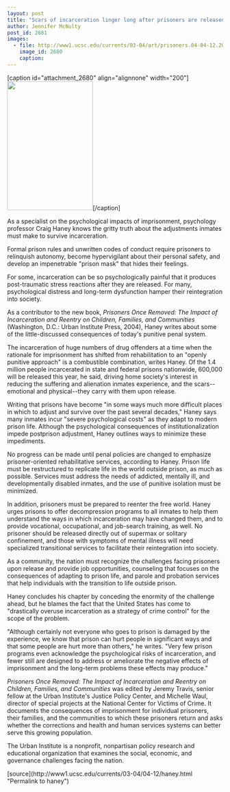 ```yaml
---
layout: post
title: "Scars of incarceration linger long after prisoners are released, author writes"
author: Jennifer McNulty
post_id: 2681
images:
  - file: http://www1.ucsc.edu/currents/03-04/art/prisoners.04-04-12.200.jpg
    image_id: 2680
    caption: 
---
```


[caption id="attachment_2680" align="alignnone" width="200"]<a href="http://localhost/mysite/wp-content/uploads/2004/04/prisoners.04-04-12.200.jpg"><img class="size-full wp-image-2680" src="http://localhost/mysite/wp-content/uploads/2004/04/prisoners.04-04-12.200.jpg" alt="" width="200" height="300" /></a>[/caption]
<p>
  As a specialist on the psychological impacts of imprisonment, psychology professor Craig Haney knows the gritty truth about the adjustments inmates must make to survive incarceration.<br>
</p>
<p>
  Formal prison rules and unwritten codes of conduct require prisoners to relinquish autonomy, become hypervigilant about their personal safety, and develop an impenetrable "prison mask" that hides their feelings.<br>
</p>
<p>
  For some, incarceration can be so psychologically painful that it produces post-traumatic stress reactions after they are released. For many, psychological distress and long-term dysfunction hamper their reintegration into society.<br>
</p>
<p>
  As a contributor to the new book, <i>Prisoners Once Removed: The Impact of Incarceration and Reentry on Children, Families, and Communities</i> (Washington, D.C.: Urban Institute Press, 2004), Haney writes about some of the little-discussed consequences of today's punitive penal system.<br>
</p>
<p>
  The incarceration of huge numbers of drug offenders at a time when the rationale for imprisonment has shifted from rehabilitation to an "openly punitive approach" is a combustible combination, writes Haney. Of the 1.4 million people incarcerated in state and federal prisons nationwide, 600,000 will be released this year, he said, driving home society's interest in reducing the suffering and alienation inmates experience, and the scars--emotional and physical--they carry with them upon release.<br>
</p>
<p>
  Writing that prisons have become "in some ways much more difficult places in which to adjust and survive over the past several decades," Haney says many inmates incur "severe psychological costs" as they adapt to modern prison life. Although the psychological consequences of institutionalization impede postprison adjustment, Haney outlines ways to minimize these impediments.<br>
</p>
<p>
  No progress can be made until penal policies are changed to emphasize prisoner-oriented rehabilitative services, according to Haney. Prison life must be restructured to replicate life in the world outside prison, as much as possible. Services must address the needs of addicted, mentally ill, and developmentally disabled inmates, and the use of punitive isolation must be minimized.<br>
</p>
<p>
  In addition, prisoners must be prepared to reenter the free world. Haney urges prisons to offer decompression programs to all inmates to help them understand the ways in which incarceration may have changed them, and to provide vocational, occupational, and job-search training, as well. No prisoner should be released directly out of supermax or solitary confinement, and those with symptoms of mental illness will need specialized transitional services to facilitate their reintegration into society.<br>
</p>
<p>
  As a community, the nation must recognize the challenges facing prisoners upon release and provide job opportunities, counseling that focuses on the consequences of adapting to prison life, and parole and probation services that help individuals with the transition to life outside prison.<br>
</p>
<p>
  Haney concludes his chapter by conceding the enormity of the challenge ahead, but he blames the fact that the United States has come to "drastically overuse incarceration as a strategy of crime control" for the scope of the problem.<br>
</p>
<p>
  "Although certainly not everyone who goes to prison is damaged by the experience, we know that prison can hurt people in significant ways and that some people are hurt more than others," he writes. "Very few prison programs even acknowledge the psychological risks of incarceration, and fewer still are designed to address or ameliorate the negative effects of imprisonment and the long-term problems these effects may produce."<br>
</p>
<p>
  <i>Prisoners Once Removed: The Impact of Incarceration and Reentry on Children, Families, and Communities</i> was edited by Jeremy Travis, senior fellow at the Urban Institute's Justice Policy Center, and Michelle Waul, director of special projects at the National Center for Victims of Crime. It documents the consequences of imprisonment for individual prisoners, their families, and the communities to which these prisoners return and asks whether the corrections and health and human services systems can better serve this growing population.<br>
</p>
<p>
  The Urban Institute is a nonprofit, nonpartisan policy research and educational organization that examines the social, economic, and governance challenges facing the nation.
</p>
[source](http://www1.ucsc.edu/currents/03-04/04-12/haney.html "Permalink to haney")
